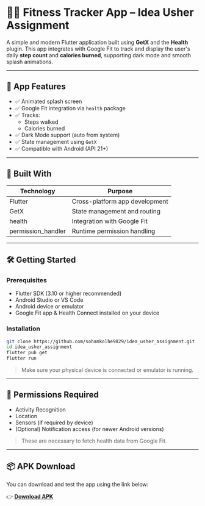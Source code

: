 
# 🏃‍♂️ Fitness Tracker App – Idea Usher Assignment

A simple and modern Flutter application built using **GetX** and the **Health** plugin. This app integrates with Google Fit to track and display the user's daily **step count** and **calories burned**, supporting dark mode and smooth splash animations.

---

## 📱 App Features

- ✅ Animated splash screen
- ✅ Google Fit integration via `health` package
- ✅ Tracks:
  - Steps walked
  - Calories burned
- ✅ Dark Mode support (auto from system)
- ✅ State management using `GetX`
- ✅ Compatible with Android (API 21+)

---

## 🧠 Built With

| Technology         | Purpose                              |
|--------------------|---------------------------------------|
| Flutter            | Cross-platform app development        |
| GetX               | State management and routing          |
| health             | Integration with Google Fit           |
| permission_handler | Runtime permission handling           |

---

## 🛠️ Getting Started

### Prerequisites

- Flutter SDK (3.10 or higher recommended)
- Android Studio or VS Code
- Android device or emulator
- Google Fit app & Health Connect installed on your device

### Installation

```bash
git clone https://github.com/sohamkolhe9829/idea_usher_assignment.git
cd idea_usher_assignment
flutter pub get
flutter run
```

> Make sure your physical device is connected or emulator is running.

---

## 🔐 Permissions Required

- Activity Recognition
- Location
- Sensors (if required by device)
- (Optional) Notification access (for newer Android versions)

> These are necessary to fetch health data from Google Fit.

---

## 📦 APK Download

You can download and test the app using the link below:

👉 [**Download APK**](https://drive.google.com/file/d/1idQBWwq9Erw3zaYuJ9GSzIr8SJHb6y2K/view?usp=sharing)

